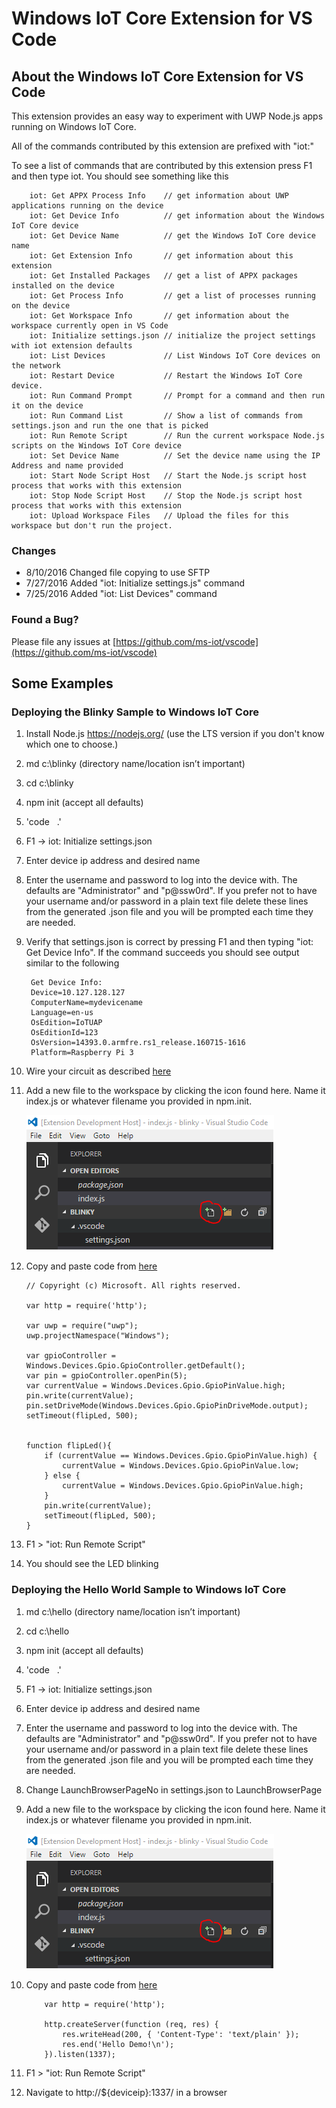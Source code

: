 # Windows IoT Core Extension for VS Code
## About the Windows IoT Core Extension for VS Code
This extension provides an easy way to experiment with UWP Node.js apps running on Windows IoT Core.

All of the commands contributed by this extension are prefixed with "iot:" 

To see a list of commands that are contributed by this extension press F1 and then type iot.  You should see something like this

        iot: Get APPX Process Info    // get information about UWP applications running on the device
        iot: Get Device Info          // get information about the Windows IoT Core device
        iot: Get Device Name          // get the Windows IoT Core device name
        iot: Get Extension Info       // get information about this extension
        iot: Get Installed Packages   // get a list of APPX packages installed on the device
        iot: Get Process Info         // get a list of processes running on the device
        iot: Get Workspace Info       // get information about the workspace currently open in VS Code
        iot: Initialize settings.json // initialize the project settings with iot extension defaults
        iot: List Devices             // List Windows IoT Core devices on the network
        iot: Restart Device           // Restart the Windows IoT Core device.
        iot: Run Command Prompt       // Prompt for a command and then run it on the device
        iot: Run Command List         // Show a list of commands from settings.json and run the one that is picked
        iot: Run Remote Script        // Run the current workspace Node.js scripts on the Windows IoT Core device 
        iot: Set Device Name          // Set the device name using the IP Address and name provided
        iot: Start Node Script Host   // Start the Node.js script host process that works with this extension
        iot: Stop Node Script Host    // Stop the Node.js script host process that works with this extension
        iot: Upload Workspace Files   // Upload the files for this workspace but don't run the project.

### Changes
* 8/10/2016 Changed file copying to use SFTP
* 7/27/2016 Added "iot: Initialize settings.js" command
* 7/25/2016 Added "iot: List Devices" command

### Found a Bug?
Please file any issues at [https://github.com/ms-iot/vscode](https://github.com/ms-iot/vscode)

## Some Examples
### Deploying the Blinky Sample to Windows IoT Core
1. Install Node.js https://nodejs.org/ (use the LTS version if you don't know which one to choose.)
1. md c:\blinky (directory name/location isn’t important)
1. cd c:\blinky
1. npm init (accept all defaults)
1. 'code &nbsp; .'
1. F1 -> iot: Initialize settings.json
1. Enter device ip address and desired name
1. Enter the username and password to log into the device with. The defaults are "Administrator" and "p@ssw0rd".  If you prefer not to have your username and/or password in a plain text file delete these lines from the generated .json file and you will be prompted each time they are needed.
1. Verify that settings.json is correct by pressing F1 and then typing "iot: Get Device Info".  If the command succeeds you should see output similar to the following

        Get Device Info:
        Device=10.127.128.127
        ComputerName=mydevicename
        Language=en-us
        OsEdition=IoTUAP
        OsEditionId=123
        OsVersion=14393.0.armfre.rs1_release.160715-1616
        Platform=Raspberry Pi 3

1. Wire your circuit as described [here](https://developer.microsoft.com/en-us/windows/iot/samples/helloblinky)
1. Add a new file to the workspace by clicking the icon found here. Name it index.js or whatever filename you provided in npm.init.

    ![NewFile](images/NewFile.png)

1. Copy and paste code from [here](https://github.com/ms-iot/samples/blob/develop/HelloBlinkyBackground/node.js/NodeJsBlinky/server.js)

    ```   
    // Copyright (c) Microsoft. All rights reserved.

    var http = require('http');

    var uwp = require("uwp");
    uwp.projectNamespace("Windows");

    var gpioController = Windows.Devices.Gpio.GpioController.getDefault();
    var pin = gpioController.openPin(5);
    var currentValue = Windows.Devices.Gpio.GpioPinValue.high;
    pin.write(currentValue);
    pin.setDriveMode(Windows.Devices.Gpio.GpioPinDriveMode.output);
    setTimeout(flipLed, 500);


    function flipLed(){
        if (currentValue == Windows.Devices.Gpio.GpioPinValue.high) {
            currentValue = Windows.Devices.Gpio.GpioPinValue.low;
        } else {
            currentValue = Windows.Devices.Gpio.GpioPinValue.high;
        }
        pin.write(currentValue);
        setTimeout(flipLed, 500);
    }
    ```

1. F1 > "iot: Run Remote Script"
1. You should see the LED blinking

### Deploying the Hello World Sample to Windows IoT Core
1. md c:\hello (directory name/location isn’t important)
1. cd c:\hello
1. npm init (accept all defaults)
1. 'code &nbsp; .'
1. F1 -> iot: Initialize settings.json
1. Enter device ip address and desired name
1. Enter the username and password to log into the device with. The defaults are "Administrator" and "p@ssw0rd".  If you prefer not to have your username and/or password in a plain text file delete these lines from the generated .json file and you will be prompted each time they are needed.
1. Change LaunchBrowserPageNo in settings.json to LaunchBrowserPage
1. Add a new file to the workspace by clicking the icon found here. Name it index.js or whatever filename you provided in npm.init.

    ![NewFile](images/NewFile.png)

1. Copy and paste code from [here](https://developer.microsoft.com/en-us/windows/iot/samples/helloworldnode)
    ```   
        var http = require('http');
        
        http.createServer(function (req, res) {
            res.writeHead(200, { 'Content-Type': 'text/plain' });
            res.end('Hello Demo!\n');
        }).listen(1337);
    ```

1. F1 > "iot: Run Remote Script"
1. Navigate to http://${deviceip}:1337/ in a browser
